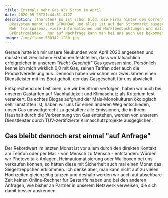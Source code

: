 ```yaml
---
title: Erstmals mehr Gas als Strom im April
date: 2020-05-28T21:44:31.472Z
description: (Thorsten) Es ist schon blöd, die Firma hinter dem Corrently
  Ökosystem nennt sich STROMDAO und alles ist auf den Strommarkt ausgerichtet.
  Mehr Transparenz, viele Informationen und Marktbeobachtungen und natürlich der
  GrünstromIndex.  Nur auf Nachfrage kann man bei uns auch Gas bekommen...
image: /img/flame-580342_1280.jpg
---
```

Gerade hatte ich mir unsere Neukunden vom April 2020 angesehen und musste mit ziemlichem Erstaunen feststellen, dass wir tatsächlich erfolgreicher in unserem *"Nicht-Geschäft"* Gas gewesen sind. Persönlich kenne ich mich wirklich 0,0 mit Gas, seinen Tarifen oder auch die Produktveredelung aus. Dennoch haben wir schon vor zwei Jahren einen Dienstleister mit ins Boot geholt, der das Gasgeschäft für uns abwickelt. 

Entsprechend der Leitlinien, die wir bei Strom verfolgen, haben wir auch bei unseren Gastarifen auf Nachhaltigkeit und Klimaschutz als Kriterium fest verankert. Da echtes Biogas aufgrund der Mais-Monokulturen ökologisch sehr umstritten ist, haben wir uns für einen anderen Weg entschieden, unser Gas umweltgerecht zu gestalten: alle Emissionen, die in Ihrem Haushalt durch die Verbrennung von Gas entstehen, werden von unserem Dienstleister durch TÜV-zertifizierte Klimaschutzprojekte ausgeglichen.

## Gas bleibt dennoch erst einmal "auf Anfrage"

Der Rekordwert im letzten Monat ist vor allem durch den direkten Kontakt am Telefon oder per Mail - von Mensch zu Mensch - entstanden. Würden wir Photovoltaik-Anlagen, Heimautomatisierung oder Wallboxen bei uns verkaufen können, so hätten diese mit Sicherheit auch mal einen Monat das Siegertreppchen erklommen. Ich denke aber, man kann nicht auf zu vielen Hochzeiten gleichzeitig tanzen und deshalb werden wir auch auf absehbare Zeit keinen Online-Rechner für Gastarife haben und bei den anderen Anfragen, wie bisher an Partner in unserem Netzwerk verweisen, die sich damit besser auskennen.